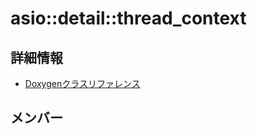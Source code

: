 # asio::detail::thread_context



## 詳細情報

- [Doxygenクラスリファレンス](https://lang-ship.com/reference/ESP32/latest/classasio_1_1detail_1_1thread__context.html)

## メンバー



